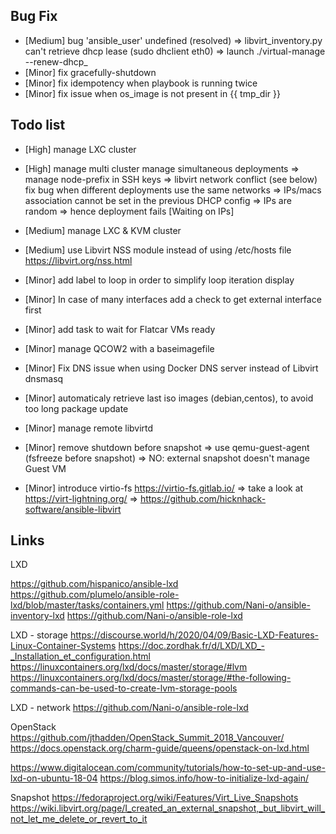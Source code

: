 Bug Fix
-------
- [Medium] bug 'ansible_user' undefined (resolved)
=> libvirt_inventory.py can't retrieve dhcp lease (sudo dhclient eth0)
=> launch ./virtual-manage --renew-dhcp_
- [Minor] fix gracefully-shutdown
- [Minor] fix idempotency when playbook is running twice
- [Minor] fix issue when os_image is not present in {{ tmp_dir }}

Todo list
---------
- [High] manage LXC cluster
- [High] manage multi cluster
  manage simultaneous deployments
  => manage node-prefix in SSH keys
  => libvirt network conflict (see below)
  fix bug when different deployments use the same networks
  => IPs/macs association cannot be set in the previous DHCP config
  => IPs are random => hence deployment fails [Waiting on IPs]

- [Medium] manage LXC & KVM cluster
- [Medium] use Libvirt NSS module instead of using /etc/hosts file https://libvirt.org/nss.html

- [Minor] add label to loop in order to simplify loop iteration display
- [Minor] In case of many interfaces add a check to get external interface first
- [Minor] add task to wait for Flatcar VMs ready
- [Minor] manage QCOW2 with a baseimagefile
- [Minor] Fix DNS issue when using Docker DNS server instead of Libvirt dnsmasq
- [Minor] automaticaly retrieve last iso images (debian,centos), to avoid too long package update
- [Minor] manage remote libvirtd
- [Minor] remove shutdown before snapshot
  => use qemu-guest-agent (fsfreeze before snapshot)
  => NO: external snapshot doesn't manage Guest VM
- [Minor] introduce virtio-fs https://virtio-fs.gitlab.io/
  => take a look at https://virt-lightning.org/
  => https://github.com/hicknhack-software/ansible-libvirt

Links
---
LXD

https://github.com/hispanico/ansible-lxd
https://github.com/plumelo/ansible-role-lxd/blob/master/tasks/containers.yml
https://github.com/Nani-o/ansible-inventory-lxd
https://github.com/Nani-o/ansible-role-lxd

LXD - storage
https://discourse.world/h/2020/04/09/Basic-LXD-Features-Linux-Container-Systems
https://doc.zordhak.fr/d/LXD/LXD_-_Installation_et_configuration.html
https://linuxcontainers.org/lxd/docs/master/storage/#lvm
https://linuxcontainers.org/lxd/docs/master/storage/#the-following-commands-can-be-used-to-create-lvm-storage-pools

LXD - network
https://github.com/Nani-o/ansible-role-lxd

OpenStack
https://github.com/jthadden/OpenStack_Summit_2018_Vancouver/
https://docs.openstack.org/charm-guide/queens/openstack-on-lxd.html

https://www.digitalocean.com/community/tutorials/how-to-set-up-and-use-lxd-on-ubuntu-18-04
https://blog.simos.info/how-to-initialize-lxd-again/

Snapshot
https://fedoraproject.org/wiki/Features/Virt_Live_Snapshots
https://wiki.libvirt.org/page/I_created_an_external_snapshot,_but_libvirt_will_not_let_me_delete_or_revert_to_it
